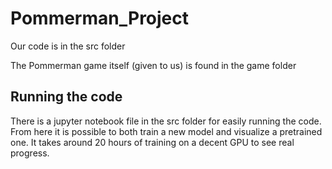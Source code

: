 # Pommerman_Project

Our code is in the src folder

The Pommerman game itself (given to us) is found in the game folder

## Running the code
There is a jupyter notebook file in the src folder for easily running the code. 
From here it is possible to both train a new model and visualize a pretrained one.
It takes around 20 hours of training on a decent GPU to see real progress.
